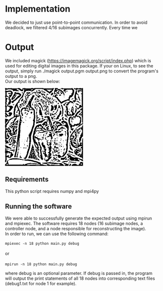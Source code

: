 # Implementation
We decided to just use point-to-point communication. In order to avoid deadlock, we filtered 4/16 subimages concurrently.
Every time we 

# Output
We included magick (https://imagemagick.org/script/index.php) which is used for editing digital images in this package. If your on Linux, to
see the output, simply run ./magick output.pgm output.png to convert the program's output to a png.
<br>
Our output is shown below:
<br>

![output](output.png "Output")

## Requirements
This python script requires numpy and mpi4py

## Running the software
We were able to successfully generate the expected output using mpirun and mpiexec. The software requires 18 nodes (16 subimage nodes,
a controller node, and a node responsible for reconstructing the image).
<br>
In order to run, we can use the following command:

`mpiexec -n 18 python main.py debug`
<br>
<br>
or
<br>
<br>
`mpirun -n 18 python main.py debug`

where debug is an optional parameter. If debug is passed in, the program will output the print statements of all 18 nodes
into corresponding text files (debug1.txt for node 1 for example).


